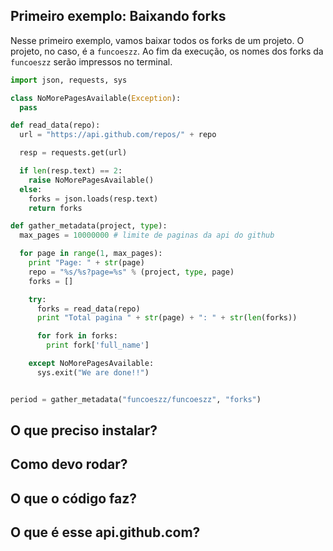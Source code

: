## Primeiro exemplo: Baixando forks

Nesse primeiro exemplo, vamos baixar todos os forks de um projeto. O projeto, no caso, é a ``funcoeszz``. Ao fim da execução, os nomes dos forks da ``funcoeszz`` serão impressos no terminal.

```python
import json, requests, sys

class NoMorePagesAvailable(Exception):
  pass

def read_data(repo):
  url = "https://api.github.com/repos/" + repo

  resp = requests.get(url)

  if len(resp.text) == 2:
    raise NoMorePagesAvailable()
  else:
    forks = json.loads(resp.text)
    return forks

def gather_metadata(project, type):
  max_pages = 10000000 # limite de paginas da api do github

  for page in range(1, max_pages):
    print "Page: " + str(page)
    repo = "%s/%s?page=%s" % (project, type, page)
    forks = []

    try:
      forks = read_data(repo)
      print "Total pagina " + str(page) + ": " + str(len(forks))

      for fork in forks:
        print fork['full_name']

    except NoMorePagesAvailable:
      sys.exit("We are done!!")


period = gather_metadata("funcoeszz/funcoeszz", "forks")
```

## O que preciso instalar?

## Como devo rodar?

## O que o código faz?

## O que é esse api.github.com?
